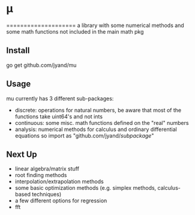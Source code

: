 # μ
====================
a library with some numerical methods and some math functions not included in the main math pkg

Install
-------

go get github.com/jyand/mu

Usage
-----
mu currently has 3 different sub-packages:
* discrete: operations for natural numbers, be aware that most of the functions take uint64's and not ints 
* continuous: some misc. math functions defined on the "real" numbers
* analysis: numerical methods for calculus and ordinary differential equations
so import as "github.com/jyand/*subpackage*"

Next Up
-------
* linear algebra/matrix stuff
* root finding methods
* interpolation/extrapolation methods
* some basic optimization methods (e.g. simplex methods, calculus-based techniques)
* a few different options for regression
* fft

